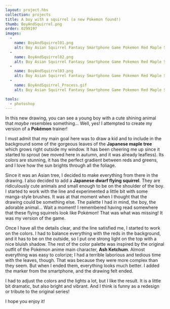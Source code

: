 ```yaml
---
layout: project.hbs
collection: projects
title: A boy with a squirrel (a new Pokemon found!)
thumb: BoyAndSquirrel.png
order: 0299197
images:
  -
    name: BoyAndSquirrel01.png
    alt: Boy Asian Squirrel Fantasy Smartphone Game Pokemon Red Maple Sunlight Line Portrait Redesign Character Illustration
  -
    name: BoyAndSquirrel02.png
    alt: Boy Asian Squirrel Fantasy Smartphone Game Pokemon Red Maple Sunlight Line Portrait Redesign Character Illustration Detail
  -
    name: BoyAndSquirrel03.png
    alt: Boy Asian Squirrel Fantasy Smartphone Game Pokemon Red Maple Sunlight Line Portrait Redesign Character Illustration Detail
  -
    name: BoyAndSquirrel_Process.gif
    alt: Boy Asian Squirrel Fantasy Smartphone Game Pokemon Red Maple Sunlight Line Portrait Redesign Character Illustration Process

tools:
  - photoshop
---
```


In this new drawing, you can see a young boy with a cute shining animal that _maybe_ resembles something... Well, yes! I attempted to create my version of a **Pokémon** trainer!

I must admit that my main goal here was to draw a kid and to include in the background some of the gorgeous leaves of the **Japanese maple tree** which grows right outside my window. It has been cheering me up since it started to sprout (we moved here in autumn, and it was already leafless). Its colors are stunning, it has the perfect gradient between reds and greens, and I love how the sun brights through all the foliage.

Since it was an Asian tree, I decided to make everything from there in the drawing. I also decided to add a **Japanese dwarf flying squirrel**. They are ridiculously cute animals and small enough to be on the shoulder of the boy. I started to work with the line and experimented a little bit with some manga-style brushes. It was at that moment when I thought that the drawing could be something else. The palette I had in mind, the boy, the adorable animal... Wait a moment! I remembered having read somewhere that these flying squirrels look like Pokémon! That was what was missing! It was my version of the game.

Once I have all the details clear, and the line satisfied me, I started to work on the colors. I had to balance everything with the reds in the background, and it has to be on the outside, so I put one strong light on the top with a nice bluish shadow. The rest of the color palette was inspired by the original outfit of the Pokémon anime main character, **Ash Ketchum**. Almost everything was easy to colorize; I had a terrible laborious and tedious time with the leaves, though. That was because they were more complex than they seem. But when I ended them, everything looks much better.  I added the marker from the smartphone, and the drawing felt ended.

I had to adjust the colors and the lights a lot, but I like the result. It is a little bit dramatic, but also bright and vibrant. And I think is funny as a redesign or tribute to the original series!

I hope you enjoy it!
